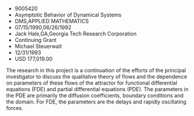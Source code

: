
* 9005420
* Asymptotic Behavior of Dynamical Systems
* DMS,APPLIED MATHEMATICS
* 07/15/1990,06/26/1992
* Jack Hale,GA,Georgia Tech Research Corporation
* Continuing Grant
* Michael Steuerwalt
* 12/31/1993
* USD 177,019.00

The research in this project is a continuation of the efforts of the principal
investigator to discuss the qualitative theory of flows and the dependence on
parameters of these flows of the attractor for functional differential equations
(FDE) and partial differential equations (PDE). The parameters in the PDE are
primarily the diffusion coefficients, boundary conditions and the domain. For
FDE, the parameters are the delays and rapidly oscillating forces.
